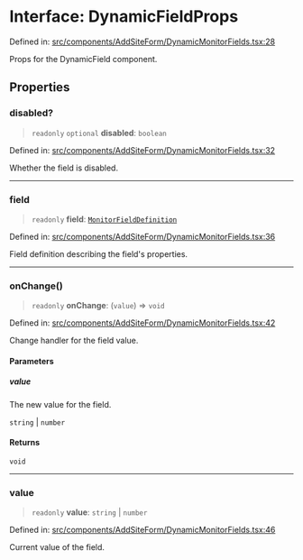 # Interface: DynamicFieldProps

Defined in: [src/components/AddSiteForm/DynamicMonitorFields.tsx:28](https://github.com/Nick2bad4u/Uptime-Watcher/blob/8a1973382d5fe14c52996ecda381894eb7ecd4a6/src/components/AddSiteForm/DynamicMonitorFields.tsx#L28)

Props for the DynamicField component.

## Properties

### disabled?

> `readonly` `optional` **disabled**: `boolean`

Defined in: [src/components/AddSiteForm/DynamicMonitorFields.tsx:32](https://github.com/Nick2bad4u/Uptime-Watcher/blob/8a1973382d5fe14c52996ecda381894eb7ecd4a6/src/components/AddSiteForm/DynamicMonitorFields.tsx#L32)

Whether the field is disabled.

***

### field

> `readonly` **field**: [`MonitorFieldDefinition`](../../../../../shared/types/interfaces/MonitorFieldDefinition.md)

Defined in: [src/components/AddSiteForm/DynamicMonitorFields.tsx:36](https://github.com/Nick2bad4u/Uptime-Watcher/blob/8a1973382d5fe14c52996ecda381894eb7ecd4a6/src/components/AddSiteForm/DynamicMonitorFields.tsx#L36)

Field definition describing the field's properties.

***

### onChange()

> `readonly` **onChange**: (`value`) => `void`

Defined in: [src/components/AddSiteForm/DynamicMonitorFields.tsx:42](https://github.com/Nick2bad4u/Uptime-Watcher/blob/8a1973382d5fe14c52996ecda381894eb7ecd4a6/src/components/AddSiteForm/DynamicMonitorFields.tsx#L42)

Change handler for the field value.

#### Parameters

##### value

The new value for the field.

`string` | `number`

#### Returns

`void`

***

### value

> `readonly` **value**: `string` \| `number`

Defined in: [src/components/AddSiteForm/DynamicMonitorFields.tsx:46](https://github.com/Nick2bad4u/Uptime-Watcher/blob/8a1973382d5fe14c52996ecda381894eb7ecd4a6/src/components/AddSiteForm/DynamicMonitorFields.tsx#L46)

Current value of the field.
